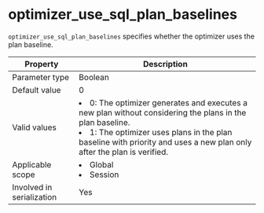 optimizer_use_sql_plan_baselines
=====================================================
<!-- # docslug#/oceanbase-database/oceanbase-database/V4.0.0/optimizer_use_sql_plan_baselines-1-2-3-4 -->
`optimizer_use_sql_plan_baselines` specifies whether the optimizer uses the plan baseline.


| **Property**              | **Description** |
|---------------------------|-----------------------------------------------------------------------------------------------------------------------------------------------------------------------------------------------------------|
| Parameter type            | Boolean |
| Default value             | 0 |
| Valid values              | <li> 0: The optimizer generates and executes a new plan without considering the plans in the plan baseline.    <li> 1: The optimizer uses plans in the plan baseline with priority and uses a new plan only after the plan is verified.  |
| Applicable scope          | <li> Global   <li> Session |
| Involved in serialization | Yes |


